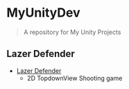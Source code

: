 # MyUnityDev

> A repository for My Unity Projects

## Lazer Defender
- [Lazer Defender](https://github.com/JeonEno/MyUnityDev/tree/main/Laser%20Defender)
  - 2D TopdownView Shooting game
